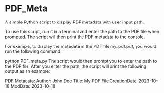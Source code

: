 # PDF_Meta
A simple Python script to display PDF metadata with user input path.

To use this script, run it in a terminal and enter the path to the PDF file when prompted. The script will then print the PDF metadata to the console.

For example, to display the metadata in the PDF file my_pdf.pdf, you would run the following command:

python PDF_meta.py
The script would then prompt you to enter the path to the PDF file. After you enter the path, the script will print the following output as an example: 

PDF Metadata:
Author: John Doe
Title: My PDF File
CreationDate: 2023-10-18
ModDate: 2023-10-18
